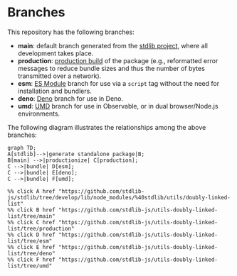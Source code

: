 <!--

@license Apache-2.0

Copyright (c) 2022 The Stdlib Authors.

Licensed under the Apache License, Version 2.0 (the "License");
you may not use this file except in compliance with the License.
You may obtain a copy of the License at

    http://www.apache.org/licenses/LICENSE-2.0

Unless required by applicable law or agreed to in writing, software
distributed under the License is distributed on an "AS IS" BASIS,
WITHOUT WARRANTIES OR CONDITIONS OF ANY KIND, either express or implied.
See the License for the specific language governing permissions and
limitations under the License.

-->

# Branches

This repository has the following branches:

-   **main**: default branch generated from the [stdlib project][stdlib-url], where all development takes place.
-   **production**: [production build][production-url] of the package (e.g., reformatted error messages to reduce bundle sizes and thus the number of bytes transmitted over a network).
-   **esm**: [ES Module][esm-url] branch for use via a `script` tag without the need for installation and bundlers.
-   **deno**: [Deno][deno-url] branch for use in Deno.
-   **umd**: [UMD][umd-url] branch for use in Observable, or in dual browser/Node.js environments.

The following diagram illustrates the relationships among the above branches:

```mermaid
graph TD;
A[stdlib]-->|generate standalone package|B;
B[main] -->|productionize| C[production];
C -->|bundle| D[esm];
C -->|bundle| E[deno];
C -->|bundle| F[umd];

%% click A href "https://github.com/stdlib-js/stdlib/tree/develop/lib/node_modules/%40stdlib/utils/doubly-linked-list"
%% click B href "https://github.com/stdlib-js/utils-doubly-linked-list/tree/main"
%% click C href "https://github.com/stdlib-js/utils-doubly-linked-list/tree/production"
%% click D href "https://github.com/stdlib-js/utils-doubly-linked-list/tree/esm"
%% click E href "https://github.com/stdlib-js/utils-doubly-linked-list/tree/deno"
%% click F href "https://github.com/stdlib-js/utils-doubly-linked-list/tree/umd"
```

[stdlib-url]: https://github.com/stdlib-js/stdlib/tree/develop/lib/node_modules/%40stdlib/utils/doubly-linked-list
[production-url]: https://github.com/stdlib-js/utils-doubly-linked-list/tree/production
[deno-url]: https://github.com/stdlib-js/utils-doubly-linked-list/tree/deno
[umd-url]: https://github.com/stdlib-js/utils-doubly-linked-list/tree/umd
[esm-url]: https://github.com/stdlib-js/utils-doubly-linked-list/tree/esm
